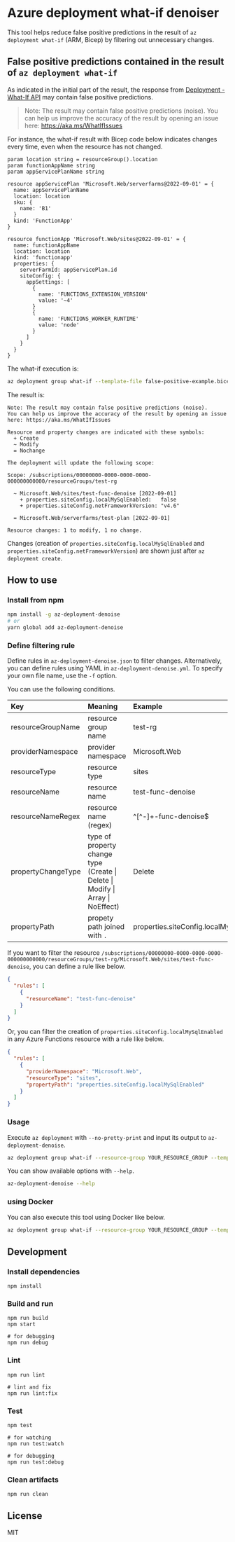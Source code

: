 # Azure deployment what-if denoiser

This tool helps reduce false positive predictions in the result of `az deployment what-if` (ARM, Bicep) by filtering out unnecessary changes.

## False positive predictions contained in the result of `az deployment what-if`

As indicated in the initial part of the result, the response from [Deployment - What-If API](https://learn.microsoft.com/ja-jp/rest/api/resources/deployments/what-if?view=rest-resources-2021-04-01&tabs=HTTP) may contain false positive predictions.

> Note: The result may contain false positive predictions (noise).
> You can help us improve the accuracy of the result by opening an issue here: https://aka.ms/WhatIfIssues

For instance, the what-if result with Bicep code below indicates changes every time, even when the resource has not changed.

```bicep
param location string = resourceGroup().location
param functionAppName string
param appServicePlanName string

resource appServicePlan 'Microsoft.Web/serverfarms@2022-09-01' = {
  name: appServicePlanName
  location: location
  sku: {
    name: 'B1'
  }
  kind: 'FunctionApp'
}

resource functionApp 'Microsoft.Web/sites@2022-09-01' = {
  name: functionAppName
  location: location
  kind: 'functionapp'
  properties: {
    serverFarmId: appServicePlan.id
    siteConfig: {
      appSettings: [
        {
          name: 'FUNCTIONS_EXTENSION_VERSION'
          value: '~4'
        }
        {
          name: 'FUNCTIONS_WORKER_RUNTIME'
          value: 'node'
        }
      ]
    }
  }
}
```

The what-if execution is:

```bash
az deployment group what-if --template-file false-positive-example.bicep --name test-deployment --resource-group test-rg --parameters functionAppName=test-func-denoise appServicePlanName=test-plan
```

The result is:

```
Note: The result may contain false positive predictions (noise).
You can help us improve the accuracy of the result by opening an issue here: https://aka.ms/WhatIfIssues

Resource and property changes are indicated with these symbols:
  + Create
  ~ Modify
  = Nochange

The deployment will update the following scope:

Scope: /subscriptions/00000000-0000-0000-0000-000000000000/resourceGroups/test-rg

  ~ Microsoft.Web/sites/test-func-denoise [2022-09-01]
    + properties.siteConfig.localMySqlEnabled:   false
    + properties.siteConfig.netFrameworkVersion: "v4.6"

  = Microsoft.Web/serverfarms/test-plan [2022-09-01]

Resource changes: 1 to modify, 1 no change.
```

Changes (creation of `properties.siteConfig.localMySqlEnabled` and `properties.siteConfig.netFrameworkVersion`) are shown just after `az deployment create`.

## How to use

### Install from npm

```bash
npm install -g az-deployment-denoise
# or
yarn global add az-deployment-denoise
```

### Define filtering rule

Define rules in `az-deployment-denoise.json` to filter changes.
Alternatively, you can define rules using YAML in `az-deployment-denoise.yml`.
To specify your own file name, use the `-f` option.

You can use the following conditions.

| Key                | Meaning                                                                        | Example                                 |
|:-------------------|:-------------------------------------------------------------------------------|:----------------------------------------|
| resourceGroupName  | resource group name                                                            | test-rg                                 |
| providerNamespace  | provider namespace                                                             | Microsoft.Web                           |
| resourceType       | resource type                                                                  | sites                                   |
| resourceName       | resource name                                                                  | test-func-denoise                       |
| resourceNameRegex  | resource name (regex)                                                          | ^[^-]+-func-denoise$                    |
| propertyChangeType | type of property change type (Create \| Delete \| Modify \| Array \| NoEffect) | Delete                                  |
| propertyPath       | propety path joined with `.`                                                   | properties.siteConfig.localMySqlEnabled |

If you want to filter the resource `/subscriptions/00000000-0000-0000-0000-000000000000/resourceGroups/test-rg/Microsoft.Web/sites/test-func-denoise`, you can define a rule like below.

```json
{
  "rules": [
    {
      "resourceName": "test-func-denoise"
    }
  ]
}
```

Or, you can filter the creation of `properties.siteConfig.localMySqlEnabled` in any Azure Functions resource with a rule like below.

```json
{
  "rules": [
    {
      "providerNamespace": "Microsoft.Web",
      "resourceType": "sites",
      "propertyPath": "properties.siteConfig.localMySqlEnabled"
    }
  ]
}
```

### Usage

Execute `az deployment` with `--no-pretty-print` and input its output to `az-deployment-denoise`.

```bash
az deployment group what-if --resource-group YOUR_RESOURCE_GROUP --template-file YOUR_TEMPLATE_FILE --no-pretty-print | az-deployment-denoise
```

You can show available options with `--help`.

```bash
az-deployment-denoise --help
```

### using Docker

You can also execute this tool using Docker like below.

```bash
az deployment group what-if --resource-group YOUR_RESOURCE_GROUP --template-file YOUR_TEMPLATE_FILE --no-pretty-print | docker run --rm -i -v $PWD:/config ottijp/az-deployment-denoise:latest -f /config/az-deployment-denoise.json
```

## Development

### Install dependencies

```
npm install
```

### Build and run

```
npm run build
npm start

# for debugging
npm run debug
```

### Lint

```
npm run lint

# lint and fix
npm run lint:fix
```

### Test

```
npm test

# for watching
npm run test:watch

# for debugging
npm run test:debug
```

### Clean artifacts

```
npm run clean
```

## License

MIT
